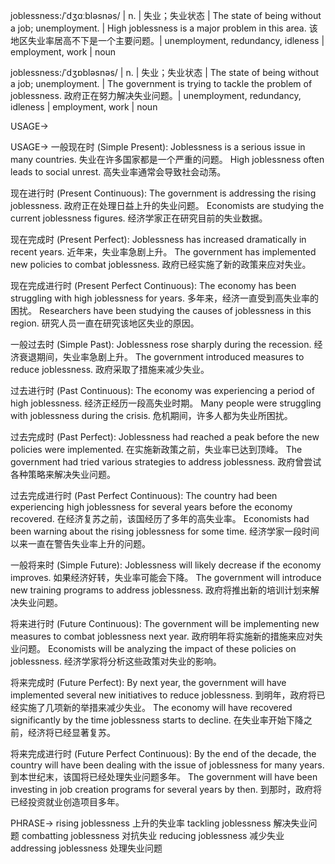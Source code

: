 joblessness:/ˈdʒɑːbləsnəs/ | n. | 失业；失业状态 | The state of being without a job; unemployment. |  High joblessness is a major problem in this area. 该地区失业率居高不下是一个主要问题。|  unemployment, redundancy, idleness | employment, work | noun

joblessness:/ˈdʒɒbləsnəs/ | n. | 失业；失业状态 | The state of being without a job; unemployment. | The government is trying to tackle the problem of joblessness. 政府正在努力解决失业问题。| unemployment, redundancy, idleness | employment, work | noun


USAGE->

USAGE->
一般现在时 (Simple Present):
Joblessness is a serious issue in many countries. 失业在许多国家都是一个严重的问题。
High joblessness often leads to social unrest. 高失业率通常会导致社会动荡。

现在进行时 (Present Continuous):
The government is addressing the rising joblessness. 政府正在处理日益上升的失业问题。
Economists are studying the current joblessness figures. 经济学家正在研究目前的失业数据。

现在完成时 (Present Perfect):
Joblessness has increased dramatically in recent years. 近年来，失业率急剧上升。
The government has implemented new policies to combat joblessness. 政府已经实施了新的政策来应对失业。

现在完成进行时 (Present Perfect Continuous):
The economy has been struggling with high joblessness for years. 多年来，经济一直受到高失业率的困扰。
Researchers have been studying the causes of joblessness in this region. 研究人员一直在研究该地区失业的原因。


一般过去时 (Simple Past):
Joblessness rose sharply during the recession. 经济衰退期间，失业率急剧上升。
The government introduced measures to reduce joblessness. 政府采取了措施来减少失业。

过去进行时 (Past Continuous):
The economy was experiencing a period of high joblessness. 经济正经历一段高失业时期。
Many people were struggling with joblessness during the crisis. 危机期间，许多人都为失业所困扰。

过去完成时 (Past Perfect):
Joblessness had reached a peak before the new policies were implemented. 在实施新政策之前，失业率已达到顶峰。
The government had tried various strategies to address joblessness. 政府曾尝试各种策略来解决失业问题。


过去完成进行时 (Past Perfect Continuous):
The country had been experiencing high joblessness for several years before the economy recovered. 在经济复苏之前，该国经历了多年的高失业率。
Economists had been warning about the rising joblessness for some time. 经济学家一段时间以来一直在警告失业率上升的问题。


一般将来时 (Simple Future):
Joblessness will likely decrease if the economy improves. 如果经济好转，失业率可能会下降。
The government will introduce new training programs to address joblessness. 政府将推出新的培训计划来解决失业问题。

将来进行时 (Future Continuous):
The government will be implementing new measures to combat joblessness next year. 政府明年将实施新的措施来应对失业问题。
Economists will be analyzing the impact of these policies on joblessness. 经济学家将分析这些政策对失业的影响。


将来完成时 (Future Perfect):
By next year, the government will have implemented several new initiatives to reduce joblessness. 到明年，政府将已经实施了几项新的举措来减少失业。
The economy will have recovered significantly by the time joblessness starts to decline. 在失业率开始下降之前，经济将已经显著复苏。

将来完成进行时 (Future Perfect Continuous):
By the end of the decade, the country will have been dealing with the issue of joblessness for many years. 到本世纪末，该国将已经处理失业问题多年。
The government will have been investing in job creation programs for several years by then. 到那时，政府将已经投资就业创造项目多年。


PHRASE->
rising joblessness 上升的失业率
tackling joblessness 解决失业问题
combatting joblessness  对抗失业
reducing joblessness 减少失业
addressing joblessness  处理失业问题
